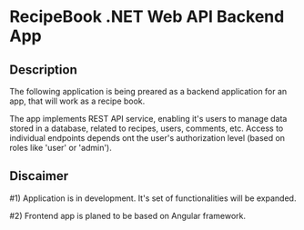 # RecipeBook .NET Web API Backend App

## Description

The following application is being preared as a backend application for an app, that will work as a recipe book.

The app implements REST API service, enabling it's users to manage data stored in a database, related to recipes, users, comments, etc.
Access to individual endpoints depends ont the user's authorization level (based on roles like 'user' or 'admin').


## Discaimer

#1) Application is in development. It's set of functionalities will be expanded.

#2) Frontend app is planed to be based on Angular framework.


